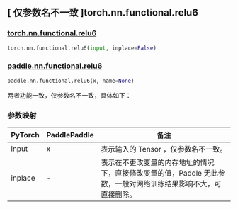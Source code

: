 ## [ 仅参数名不一致 ]torch.nn.functional.relu6

### [torch.nn.functional.relu6](https://pytorch.org/docs/stable/generated/torch.nn.functional.relu6.html?highlight=relu6#torch.nn.functional.relu6)

```python
torch.nn.functional.relu6(input, inplace=False)
```

### [paddle.nn.functional.relu6](https://www.paddlepaddle.org.cn/documentation/docs/zh/develop/api/paddle/nn/functional/relu6_cn.html)

```python
paddle.nn.functional.relu6(x, name=None)
```

两者功能一致，仅参数名不一致，具体如下：
### 参数映射

| PyTorch       | PaddlePaddle | 备注                                                   |
| ------------- | ------------ | ------------------------------------------------------ |
| input         | x           | 表示输入的 Tensor ，仅参数名不一致。               |
| inplace       | -            | 表示在不更改变量的内存地址的情况下，直接修改变量的值，Paddle 无此参数，一般对网络训练结果影响不大，可直接删除。 |
